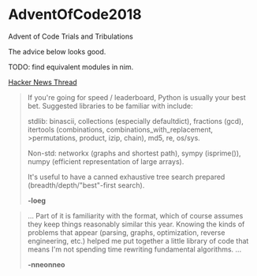 # AdventOfCode2018
Advent of Code Trials and Tribulations


The advice below looks good.

TODO: find equivalent modules in nim.


[Hacker News Thread](https://news.ycombinator.com/item?id=18559619)

>If you're going for speed / leaderboard, Python is usually your best bet. Suggested libraries to be familiar with include:
>
>stdlib: binascii, collections (especially defaultdict), fractions (gcd), itertools (combinations, combinations_with_replacement, >permutations, product, izip, chain), md5, re, os/sys.
>
>Non-std: networkx (graphs and shortest path), sympy (isprime()), numpy (efficient representation of large arrays).
>
>It's useful to have a canned exhaustive tree search prepared (breadth/depth/"best"-first search).
>
> **-loeg**

>...
>  Part of it is familiarity with the format, which of course assumes they keep things reasonably similar this year. Knowing the kinds of problems that appear (parsing, graphs, optimization, reverse engineering, etc.) helped me put together a little library of code that means I'm not spending time rewriting fundamental algorithms.
>  ...
>
> **-nneonneo**

